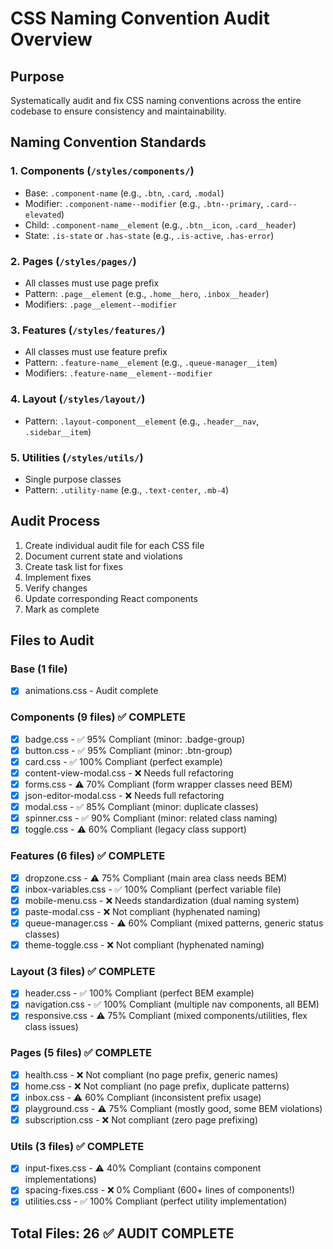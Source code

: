 # CSS Naming Convention Audit Overview

## Purpose
Systematically audit and fix CSS naming conventions across the entire codebase to ensure consistency and maintainability.

## Naming Convention Standards

### 1. Components (`/styles/components/`)
- Base: `.component-name` (e.g., `.btn`, `.card`, `.modal`)
- Modifier: `.component-name--modifier` (e.g., `.btn--primary`, `.card--elevated`)
- Child: `.component-name__element` (e.g., `.btn__icon`, `.card__header`)
- State: `.is-state` or `.has-state` (e.g., `.is-active`, `.has-error`)

### 2. Pages (`/styles/pages/`)
- All classes must use page prefix
- Pattern: `.page__element` (e.g., `.home__hero`, `.inbox__header`)
- Modifiers: `.page__element--modifier`

### 3. Features (`/styles/features/`)
- All classes must use feature prefix
- Pattern: `.feature-name__element` (e.g., `.queue-manager__item`)
- Modifiers: `.feature-name__element--modifier`

### 4. Layout (`/styles/layout/`)
- Pattern: `.layout-component__element` (e.g., `.header__nav`, `.sidebar__item`)

### 5. Utilities (`/styles/utils/`)
- Single purpose classes
- Pattern: `.utility-name` (e.g., `.text-center`, `.mb-4`)

## Audit Process
1. Create individual audit file for each CSS file
2. Document current state and violations
3. Create task list for fixes
4. Implement fixes
5. Verify changes
6. Update corresponding React components
7. Mark as complete

## Files to Audit

### Base (1 file)
- [x] animations.css - Audit complete

### Components (9 files) ✅ COMPLETE
- [x] badge.css - ✅ 95% Compliant (minor: .badge-group)
- [x] button.css - ✅ 95% Compliant (minor: .btn-group)
- [x] card.css - ✅ 100% Compliant (perfect example)
- [x] content-view-modal.css - ❌ Needs full refactoring
- [x] forms.css - ⚠️ 70% Compliant (form wrapper classes need BEM)
- [x] json-editor-modal.css - ❌ Needs full refactoring
- [x] modal.css - ✅ 85% Compliant (minor: duplicate classes)
- [x] spinner.css - ✅ 90% Compliant (minor: related class naming)
- [x] toggle.css - ⚠️ 60% Compliant (legacy class support)

### Features (6 files) ✅ COMPLETE
- [x] dropzone.css - ⚠️ 75% Compliant (main area class needs BEM)
- [x] inbox-variables.css - ✅ 100% Compliant (perfect variable file)
- [x] mobile-menu.css - ❌ Needs standardization (dual naming system)
- [x] paste-modal.css - ❌ Not compliant (hyphenated naming)
- [x] queue-manager.css - ⚠️ 60% Compliant (mixed patterns, generic status classes)
- [x] theme-toggle.css - ❌ Not compliant (hyphenated naming)

### Layout (3 files) ✅ COMPLETE
- [x] header.css - ✅ 100% Compliant (perfect BEM example)
- [x] navigation.css - ✅ 100% Compliant (multiple nav components, all BEM)
- [x] responsive.css - ⚠️ 75% Compliant (mixed components/utilities, flex class issues)

### Pages (5 files) ✅ COMPLETE
- [x] health.css - ❌ Not compliant (no page prefix, generic names)
- [x] home.css - ❌ Not compliant (no page prefix, duplicate patterns)
- [x] inbox.css - ⚠️ 60% Compliant (inconsistent prefix usage)
- [x] playground.css - ⚠️ 75% Compliant (mostly good, some BEM violations)
- [x] subscription.css - ❌ Not compliant (zero page prefixing)

### Utils (3 files) ✅ COMPLETE
- [x] input-fixes.css - ⚠️ 40% Compliant (contains component implementations)
- [x] spacing-fixes.css - ❌ 0% Compliant (600+ lines of components!)
- [x] utilities.css - ✅ 100% Compliant (perfect utility implementation)

## Total Files: 26 ✅ AUDIT COMPLETE